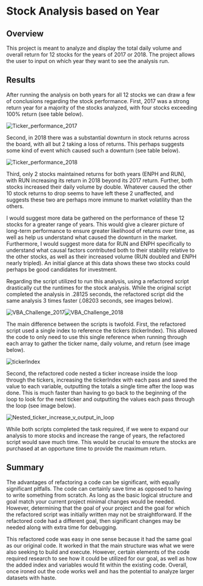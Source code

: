 # Stock Analysis based on Year

## Overview
This project is meant to analyze and display the total daily volume and overall return for 12 stocks for the years of 2017 or 2018. The project allows the user to input on which year they want to see the analysis run.
## Results
After running the analysis on both years for all 12 stocks we can draw a few of conclusions regarding the stock performance. First, 2017 was a strong return year for a majority of the stocks analyzed, with four stocks exceeding 100% return (see table below).

![Ticker_performance_2017](https://github.com/conorwhanson/stock-analysis/blob/main/resources/ticker_performance_2017.png)

Second, in 2018 there was a substantial downturn in stock returns across the board, with all but 2 taking a loss of returns. This perhaps suggests some kind of event which caused such a downturn (see table below).

![Ticker_performance_2018](https://github.com/conorwhanson/stock-analysis/blob/main/resources/ticker_performance_2018.png) 

Third, only 2 stocks maintained returns for both years (ENPH and RUN), with RUN increasing its return in 2018 beyond its 2017 return. Further, both stocks increased their daily volume by double. Whatever caused the other 10 stock returns to drop seems to have left these 2 unaffected, and suggests these two are perhaps more immune to market volatility than the others. 

I would suggest more data be gathered on the performance of these 12 stocks for a greater range of years. This would give a clearer picture of long-term performance to ensure greater likelihood of returns over time, as well as help us understand what caused the downturn in the market. Furthermore, I would suggest more data for RUN and ENPH specifically to understand what causal factors contributed both to their stability relative to the other stocks, as well as their increased volume (RUN doubled and ENPH nearly tripled). An initial glance at this data shows these two stocks could perhaps be good candidates for investment. 

Regarding the script utilized to run this analysis, using a refactored script drastically cut the runtimes for the stock analysis. While the original script completed the analysis in .28125 seconds, the refactored script did the same analysis 3 times faster (.08203 seconds, see images below).

![VBA_Challenge_2017](https://github.com/conorwhanson/stock-analysis/blob/main/resources/VBA_Challenge_2017.png)![VBA_Challenge_2018](https://github.com/conorwhanson/stock-analysis/blob/main/resources/VBA_Challenge_2018.png)

The main difference between the scripts is twofold. First, the refactored script used a single index to reference the tickers (tickerIndex). This allowed the code to only need to use this single reference when running through each array to gather the ticker name, daily volume, and return (see image below).

![tickerIndex](https://github.com/conorwhanson/stock-analysis/blob/main/resources/Script_comparison_1.png) 

Second, the refactored code nested a ticker increase inside the loop through the tickers, increasing the tickerIndex with each pass and saved the value to each variable, outputting the totals a single time after the loop was done. This is much faster than having to go back to the beginning of the loop to look for the next ticker and outputting the values each pass through the loop (see image below).

![Nested_ticker_increase_v_output_in_loop](https://github.com/conorwhanson/stock-analysis/blob/main/resources/Script-comparison_2.png)

While both scripts completed the task required, if we were to expand our analysis to more stocks and increase the range of years, the refactored script would save much time. This would be crucial to ensure the stocks are purchased at an opportune time to provide the maximum return.

## Summary
The advantages of refactoring a code can be significant, with equally significant pitfalls. The code can certainly save time as opposed to having to write something from scratch. As long as the basic logical structure and goal match your current project minimal changes would be needed. However, determining that the goal of your project and the goal for which the refactored script was initially written may not be straightforward. If the refactored code had a different goal, then significant changes may be needed along with extra time for debugging.

This refactored code was easy in one sense because it had the same goal as our original code. It worked in that the main structure was what we were also seeking to build and execute. However, certain elements of the code required research to see how it could be utilized for our goal, as well as how the added index and variables would fit within the existing code. Overall, once ironed out the code works well and has the potential to analyze larger datasets with haste.
